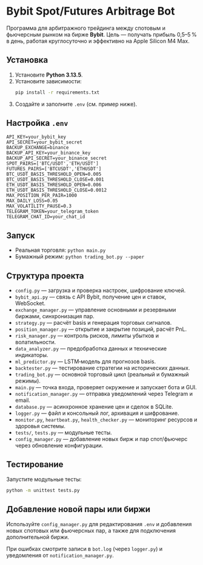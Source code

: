 # Bybit Spot/Futures Arbitrage Bot

Программа для арбитражного трейдинга между спотовым и фьючерсным рынком на бирже **Bybit**. Цель — получать прибыль 0,5–5 % в день, работая круглосуточно и эффективно на Apple Silicon M4 Max.

## Установка
1. Установите **Python 3.13.5**.
2. Установите зависимости:
   ```bash
   pip install -r requirements.txt
   ```
3. Создайте и заполните `.env` (см. пример ниже).

## Настройка `.env`
```dotenv
API_KEY=your_bybit_key
API_SECRET=your_bybit_secret
BACKUP_EXCHANGE=binance
BACKUP_API_KEY=your_binance_key
BACKUP_API_SECRET=your_binance_secret
SPOT_PAIRS=['BTC/USDT','ETH/USDT']
FUTURES_PAIRS=['BTCUSDT','ETHUSDT']
BTC_USDT_BASIS_THRESHOLD_OPEN=0.005
BTC_USDT_BASIS_THRESHOLD_CLOSE=0.001
ETH_USDT_BASIS_THRESHOLD_OPEN=0.006
ETH_USDT_BASIS_THRESHOLD_CLOSE=0.0012
MAX_POSITION_PER_PAIR=1000
MAX_DAILY_LOSS=0.05
MAX_VOLATILITY_PAUSE=0.3
TELEGRAM_TOKEN=your_telegram_token
TELEGRAM_CHAT_ID=your_chat_id
```

## Запуск
- Реальная торговля: `python main.py`
- Бумажный режим: `python trading_bot.py --paper`

## Структура проекта
- `config.py` — загрузка и проверка настроек, шифрование ключей.
- `bybit_api.py` — связь с API Bybit, получение цен и ставок, WebSocket.
- `exchange_manager.py` — управление основными и резервными биржами, синхронизация пар.
- `strategy.py` — расчёт basis и генерация торговых сигналов.
- `position_manager.py` — открытие и закрытие позиций, расчёт PnL.
- `risk_manager.py` — контроль рисков, лимиты убытков и волатильности.
- `data_analyzer.py` — предобработка данных и технические индикаторы.
- `ml_predictor.py` — LSTM‑модель для прогнозов basis.
- `backtester.py` — тестирование стратегии на исторических данных.
- `trading_bot.py` — основной торговый цикл (реальный и бумажный режимы).
- `main.py` — точка входа, проверяет окружение и запускает бота и GUI.
- `notification_manager.py` — отправка уведомлений через Telegram и email.
- `database.py` — асинхронное хранение цен и сделок в SQLite.
- `logger.py` — файл и консольный лог, архивация и шифрование.
- `monitor.py`, `heartbeat.py`, `health_checker.py` — мониторинг ресурсов и здоровья системы.
- `tests/`, `tests.py` — модульные тесты.
- `config_manager.py` — добавление новых бирж и пар спот/фьючерс через обновление конфигурации.

## Тестирование
Запустите модульные тесты:
```bash
python -m unittest tests.py
```

## Добавление новой пары или биржи
Используйте `config_manager.py` для редактирования `.env` и добавления новых спотовых или фьючерсных пар, а также для подключения дополнительной биржи.

При ошибках смотрите записи в `bot.log` (через `logger.py`) и уведомления от `notification_manager.py`.
